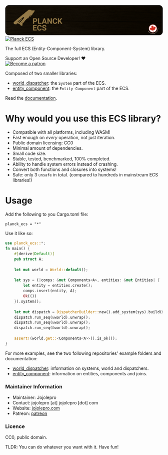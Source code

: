 <img src="repo/splash.png" alt="Planck ECS" />
<a href="https://crates.io/crates/planck_ecs">
    <img src="https://img.shields.io/crates/v/planck_ecs.svg" alt="Planck ECS" />
</a>

The full ECS (Entity-Component-System) library.

Support an Open Source Developer! :hearts:  
[![Become a patron](https://c5.patreon.com/external/logo/become_a_patron_button.png)](https://www.patreon.com/jojolepro)


Composed of two smaller libraries:
* [world_dispatcher](https://github.com/jojolepro/world_dispatcher): the `System` part of the ECS.
* [entity_component](https://github.com/jojolepro/entity_component): the `Entity-Component` part of the ECS.

Read the [documentation](https://docs.rs/planck_ecs).

# Why would you use this ECS library?

* Compatible with all platforms, including WASM!
* Fast enough on *every* operation, not just iteration.
* Public domain licensing: CC0
* Minimal amount of dependencies.
* Small code size.
* Stable, tested, benchmarked, 100% completed.
* Ability to handle system errors instead of crashing.
* Convert both functions and closures into systems!
* Safe: only 3 `unsafe` in total. (compared to hundreds in mainstream ECS libraries!)

# Usage
Add the following to you Cargo.toml file:
```
planck_ecs = "*"
```

Use it like so:
```rust
use planck_ecs::*;
fn main() {
    #[derive(Default)]
    pub struct A;

    let mut world = World::default();

    let sys = (|comps: &mut Components<A>, entities: &mut Entities| {
        let entity = entities.create();
        comps.insert(entity, A);
        Ok(())
    }).system();

    let mut dispatch = DispatcherBuilder::new().add_system(sys).build(&mut world);
    dispatch.run_seq(&world).unwrap();
    dispatch.run_seq(&world).unwrap();
    dispatch.run_seq(&world).unwrap();

    assert!(world.get::<Components<A>>().is_ok());
}
```

For more examples, see the two following repositories' example folders and documentation:
* [world_dispatcher](https://github.com/jojolepro/world_dispatcher): information on systems, world and dispatchers.
* [entity_component](https://github.com/jojolepro/entity_component): information on entities, components and joins.

### Maintainer Information

* Maintainer: Jojolepro
* Contact: jojolepro [at] jojolepro [dot] com
* Website: [jojolepro.com](https://jojolepro.com)
* Patreon: [patreon](https://patreon.com/jojolepro)

### Licence

CC0, public domain.

TLDR: You can do whatever you want with it. Have fun!

